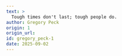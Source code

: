 ```yaml
---
text: >
  Tough times don't last; tough people do.
author: Gregory Peck
origin: 1
origin_url:
id: gregory_peck-1
date: 2025-09-02 
---
```

